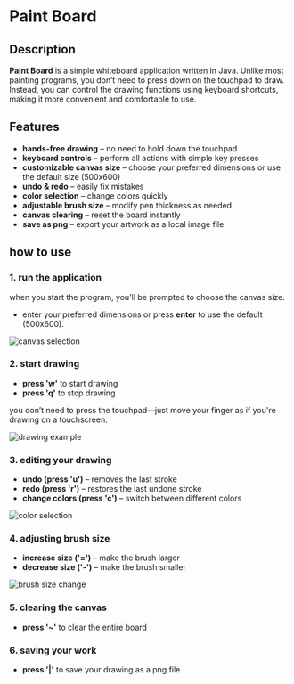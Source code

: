 ﻿# Paint Board

## Description

**Paint Board** is a simple whiteboard application written in Java. Unlike most painting programs, you don’t need to press down on the touchpad to draw. Instead, you can control the drawing functions using keyboard shortcuts, making it more convenient and comfortable to use.

## Features

- **hands-free drawing** – no need to hold down the touchpad
- **keyboard controls** – perform all actions with simple key presses
- **customizable canvas size** – choose your preferred dimensions or use the default size (500x600)
- **undo & redo** – easily fix mistakes
- **color selection** – change colors quickly
- **adjustable brush size** – modify pen thickness as needed
- **canvas clearing** – reset the board instantly
- **save as png** – export your artwork as a local image file

## how to use

### 1. run the application
when you start the program, you'll be prompted to choose the canvas size.
- enter your preferred dimensions or press **enter** to use the default (500x600).

![canvas selection](img.png)

### 2. start drawing
- **press 'w'** to start drawing
- **press 'q'** to stop drawing

you don’t need to press the touchpad—just move your finger as if you're drawing on a touchscreen.

![drawing example](img_1.png)

### 3. editing your drawing
- **undo (press 'u')** – removes the last stroke
- **redo (press 'r')** – restores the last undone stroke
- **change colors (press 'c')** – switch between different colors

![color selection](img_3.png)

### 4. adjusting brush size
- **increase size ('=')** – make the brush larger
- **decrease size ('-')** – make the brush smaller

![brush size change](img_4.png)

### 5. clearing the canvas
- **press '~'** to clear the entire board

### 6. saving your work
- **press '|'** to save your drawing as a png file  
